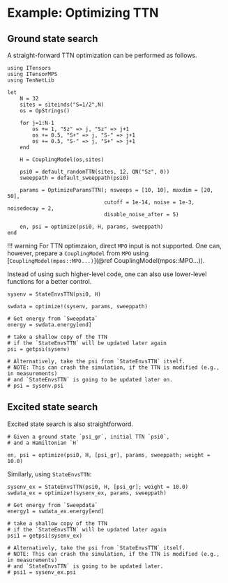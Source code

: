# Example: Optimizing TTN

## Ground state search

A straight-forward TTN optimization can be performed as follows.

```
using ITensors
using ITensorMPS
using TenNetLib

let
    N = 32
    sites = siteinds("S=1/2",N)
    os = OpStrings()
    
    for j=1:N-1
        os += 1, "Sz" => j, "Sz" => j+1
        os += 0.5, "S+" => j, "S-" => j+1
        os += 0.5, "S-" => j, "S+" => j+1
    end
    
    H = CouplingModel(os,sites)

    psi0 = default_randomTTN(sites, 12, QN("Sz", 0))
    sweeppath = default_sweeppath(psi0)

    params = OptimizeParamsTTN(; nsweeps = [10, 10], maxdim = [20, 50],
                               cutoff = 1e-14, noise = 1e-3, noisedecay = 2,
                               disable_noise_after = 5)

    en, psi = optimize(psi0, H, params, sweeppath)
end
```

!!! warning
    For TTN optimzaion, direct `MPO` input is not supported. One can, however, prepare a
    `CouplingModel` from `MPO` using
    [`CouplingModel(mpos::MPO...)`](@ref CouplingModel(mpos::MPO...)). 
    

Instead of using such higher-level code, one can also use lower-level functions for a better
control.
```
sysenv = StateEnvsTTN(psi0, H)

swdata = optimize!(sysenv, params, sweeppath)

# Get energy from `Sweepdata`
energy = swdata.energy[end]

# take a shallow copy of the TTN
# if the `StateEnvsTTN` will be updated later again
psi = getpsi(sysenv)

# Alternatively, take the psi from `StateEnvsTTN` itself.
# NOTE: This can crash the simulation, if the TTN is modified (e.g., in measurements)
# and `StateEnvsTTN` is going to be updated later on.
# psi = sysenv.psi
```

## Excited state search

Excited state search is also straightforword.

```
# Given a ground state `psi_gr`, initial TTN `psi0`,
# and a Hamiltonian `H`

en, psi = optimize(psi0, H, [psi_gr], params, sweeppath; weight = 10.0)
```

Similarly, using `StateEnvsTTN`:
```
sysenv_ex = StateEnvsTTN(psi0, H, [psi_gr]; weight = 10.0)
swdata_ex = optimize!(sysenv_ex, params, sweeppath)

# Get energy from `Sweepdata`
energy1 = swdata_ex.energy[end]

# take a shallow copy of the TTN
# if the `StateEnvsTTN` will be updated later again
psi1 = getpsi(sysenv_ex)

# Alternatively, take the psi from `StateEnvsTTN` itself.
# NOTE: This can crash the simulation, if the TTN is modified (e.g., in measurements)
# and `StateEnvsTTN` is going to be updated later.
# psi1 = sysenv_ex.psi
```